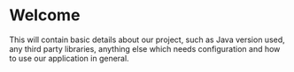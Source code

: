 # Welcome
This will contain basic details about our project, such as Java version used, any third party libraries, anything else which needs configuration and how to use our application in general. 
